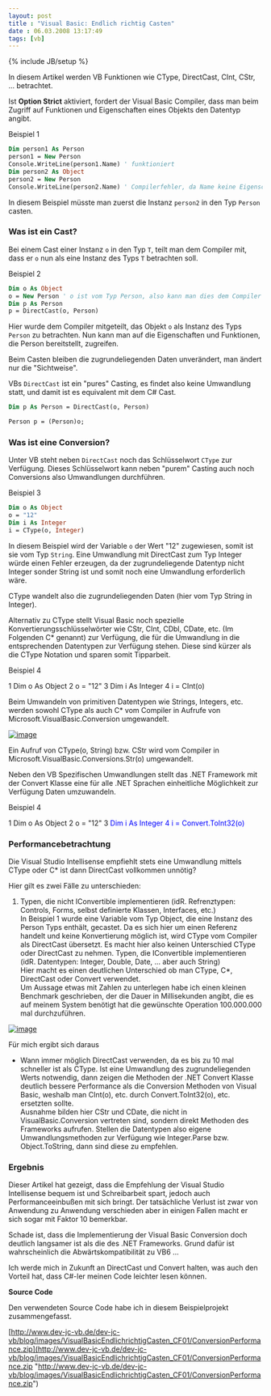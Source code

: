 ```yaml
---
layout: post
title : "Visual Basic: Endlich richtig Casten"
date : 06.03.2008 13:17:49
tags: [vb]
---
```

{% include JB/setup %}

In diesem Artikel werden VB Funktionen wie CType, DirectCast, CInt, CStr, ... betrachtet.

Ist **Option Strict** aktiviert, fordert der Visual Basic Compiler, dass man beim Zugriff auf Funktionen und Eigenschaften eines Objekts den Datentyp angibt.

Beispiel 1

``` vb
Dim person1 As Person 
person1 = New Person
Console.WriteLine(person1.Name) ' funktioniert 
Dim person2 As Object 
person2 = New Person
Console.WriteLine(person2.Name) ' Compilerfehler, da Name keine Eigenschaft von Object ist.
```

In diesem Beispiel müsste man zuerst die Instanz `person2` in den Typ `Person` casten.

### Was ist ein Cast?

Bei einem Cast einer Instanz `o` in den Typ `T`, teilt man dem Compiler mit, dass er `o` nun als eine Instanz des Typs `T` betrachten soll.

Beispiel 2

``` vb
Dim o As Object
o = New Person ' o ist vom Typ Person, also kann man dies dem Compiler mitteilen 
Dim p As Person 
p = DirectCast(o, Person)
```

Hier wurde dem Compiler mitgeteilt, das Objekt `o` als Instanz des Typs `Person` zu betrachten. Nun kann man auf die Eigenschaften und Funktionen, die Person bereitstellt, zugreifen. 

Beim Casten bleiben die zugrundeliegenden Daten unverändert, man ändert nur die "Sichtweise". 

VBs `DirectCast` ist ein "pures" Casting, es findet also keine Umwandlung statt, und damit ist es equivalent mit dem C# Cast. 

``` vb
Dim p As Person = DirectCast(o, Person)

Person p = (Person)o;
```

### Was ist eine Conversion?

Unter VB steht neben `DirectCast` noch das Schlüsselwort `CType` zur Verfügung. Dieses Schlüsselwort kann neben "purem" Casting auch noch Conversions also Umwandlungen durchführen.

Beispiel 3

``` vb
Dim o As Object 
o = "12" 
Dim i As Integer 
i = CType(o, Integer)
```

In diesem Beispiel wird der Variable `o` der Wert "12" zugewiesen, somit ist sie vom Typ `String`. Eine Umwandlung mit DirectCast zum Typ Integer würde einen Fehler erzeugen, da der zugrundeliegende Datentyp nicht Integer sonder String ist und somit noch eine Umwandlung erforderlich wäre. 

CType wandelt also die zugrundeliegenden Daten (hier vom Typ String in Integer). 

Alternativ zu CType stellt Visual Basic noch spezielle Konvertierungsschlüsselwörter wie CStr, CInt, CDbl, CDate, etc. (Im Folgenden C* genannt) zur Verfügung, die für die Umwandlung in die entsprechenden Datentypen zur Verfügung stehen. Diese sind kürzer als die CType Notation und sparen somit Tipparbeit. 

<div style="padding-right: 0px; padding-left: 0px; float: none; padding-bottom: 0px; margin: 0px; padding-top: 0px; display: inline" id="scid:F2210F5F-69EB-4d4c-AFF7-B8A050E9CC72:3fafc08b-3e1b-4f02-a93f-c38d49610454" class="wlWriterSmartContent">Beispiel 4

1 Dim o As Object 
    2 o = "12" 
    3 Dim i As Integer 
    4 i = CInt(o)
</div>

Beim Umwandeln von primitiven Datentypen wie Strings, Integers, etc. werden sowohl CType als auch C* vom Compiler in Aufrufe von Microsoft.VisualBasic.Conversion umgewandelt.

[![image](http://www.dev-jc-vb.de/dev-jc-vb/blog/images/VisualBasicEndlichrichtigCasten_CF01/image_thumb.png)](http://www.dev-jc-vb.de/dev-jc-vb/blog/images/VisualBasicEndlichrichtigCasten_CF01/image.png) 

Ein Aufruf von CType(o, String) bzw. CStr wird vom Compiler in Microsoft.VisualBasic.Conversions.Str(o) umgewandelt.

Neben den VB Spezifischen Umwandlungen stellt das .NET Framework mit der Convert Klasse eine für alle .NET Sprachen einheitliche Möglichkeit zur Verfügung Daten umzuwandeln.

<div style="padding-right: 0px; padding-left: 0px; float: none; padding-bottom: 0px; margin: 0px; padding-top: 0px; display: inline" id="scid:F2210F5F-69EB-4d4c-AFF7-B8A050E9CC72:256a09f4-48f8-437a-b477-424c811d6b68" class="wlWriterSmartContent">Beispiel 4

1 Dim o As Object 
    2 o = "12" 
    3 <span style="color: #0000FF;">Dim i As Integer 
    4 i = Convert.ToInt32(o)
</div>

### Performancebetrachtung

Die Visual Studio Intellisense empfiehlt stets eine Umwandlung mittels CType oder C* ist dann DirectCast vollkommen unnötig?

Hier gilt es zwei Fälle zu unterschieden:

1.  Typen, die nicht IConvertible implementieren (idR. Refrenztypen: Controls, Forms, selbst definierte Klassen, Interfaces, etc.)  
In Beispiel 1 wurde eine Variable vom Typ Object, die eine Instanz des Person Typs enthält, gecastet. Da es sich hier um einen Referenz handelt und keine Konvertierung möglich ist, wird CType vom Compiler als DirectCast übersetzt. Es macht hier also keinen Unterschied CType oder DirectCast zu nehmen. 
Typen, die IConvertible implementieren (idR. Datentypen: Integer, Double, Date, ... aber auch String)  
Hier macht es einen deutlichen Unterschied ob man CType, C*, DirectCast oder Convert verwendet.  
Um Aussage etwas mit Zahlen zu unterlegen habe ich einen kleinen Benchmark geschrieben, der die Dauer in Millisekunden angibt, die es auf meinem System benötigt hat die gewünschte Operation 100.000.000 mal durchzuführen.  

[![image](http://www.dev-jc-vb.de/dev-jc-vb/blog/images/VisualBasicEndlichrichtigCasten_CF01/image_thumb_3.png)](http://www.dev-jc-vb.de/dev-jc-vb/blog/images/VisualBasicEndlichrichtigCasten_CF01/image_3.png) 

Für mich ergibt sich daraus

*   Wann immer möglich DirectCast verwenden, da es bis zu 10 mal schneller ist als CType. 
Ist eine Umwandlung des zugrundeliegenden Werts notwendig, dann zeigen die Methoden der .NET Convert Klasse deutlich bessere Performance als die Conversion Methoden von Visual Basic, weshalb man CInt(o), etc. durch Convert.ToInt32(o), etc. ersetzten sollte.  
Ausnahme bilden hier CStr und CDate, die nicht in VisualBasic.Conversion vertreten sind, sondern direkt Methoden des Frameworks aufrufen. 
Stellen die Datentypen also eigene Umwandlungsmethoden zur Verfügung wie Integer.Parse bzw. Object.ToString, dann sind diese zu empfehlen.

### Ergebnis

Dieser Artikel hat gezeigt, dass die Empfehlung der Visual Studio Intellisense bequem ist und Schreibarbeit spart, jedoch auch Performanceeinbußen mit sich bringt. Der tatsächliche Verlust ist zwar von Anwendung zu Anwendung verschieden aber in einigen Fallen macht er sich sogar mit Faktor 10 bemerkbar.

Schade ist, dass die Implementierung der Visual Basic Conversion doch deutlich langsamer ist als die des .NET Frameworks. Grund dafür ist wahrscheinlich die Abwärtskompatibilität zu VB6 ...

Ich werde mich in Zukunft an DirectCast und Convert halten, was auch den Vorteil hat, dass C#-ler meinen Code leichter lesen können.

**Source Code**

Den verwendeten Source Code habe ich in diesem Beispielprojekt zusammengefasst.

[http://www.dev-jc-vb.de/dev-jc-vb/blog/images/VisualBasicEndlichrichtigCasten_CF01/ConversionPerformance.zip](http://www.dev-jc-vb.de/dev-jc-vb/blog/images/VisualBasicEndlichrichtigCasten_CF01/ConversionPerformance.zip "http://www.dev-jc-vb.de/dev-jc-vb/blog/images/VisualBasicEndlichrichtigCasten_CF01/ConversionPerformance.zip")
